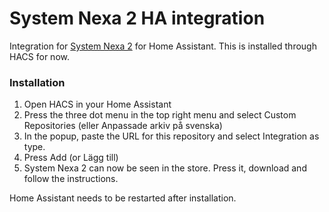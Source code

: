 # System Nexa 2 HA integration

Integration for [System Nexa 2](https://nexa.se/system-nexa-2) for Home Assistant. This is installed through HACS for now.


### Installation

1. Open HACS in your Home Assistant
2. Press the three dot menu in the top right menu and select Custom Repositories (eller Anpassade arkiv på svenska)
3. In the popup, paste the URL for this repository and select Integration as type.
4. Press Add (or Lägg till)
5. System Nexa 2 can now be seen in the store. Press it, download and follow the instructions.

Home Assistant needs to be restarted after installation.